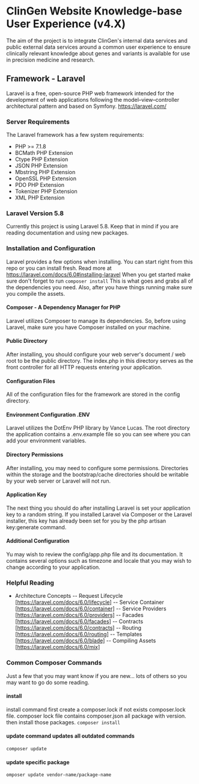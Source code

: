 # ClinGen Website Knowledge-base User Experience (v4.X)
The aim of the project is to integrate ClinGen's internal data services and public external data services around a common user experience to ensure clinically relevant knowledge about genes and variants is available for use in precision medicine and research.


## Framework - Laravel
Laravel is a free, open-source PHP web framework intended for the development of web applications following the model–view–controller architectural pattern and based on Symfony.  https://laravel.com/

### Server Requirements
The Laravel framework has a few system requirements:

- PHP >= 7.1.8
- BCMath PHP Extension
- Ctype PHP Extension
- JSON PHP Extension
- Mbstring PHP Extension
- OpenSSL PHP Extension 
- PDO PHP Extension
- Tokenizer PHP Extension
- XML PHP Extension

### Laravel Version 5.8
Currently this project is using Laravel 5.8.  Keep that in mind if you are reading documentation and using new packages.

### Installation and Configuration
Laravel provides a few options when installing.  You can start right from this repo or you can install fresh. Read more at https://laravel.com/docs/6.0#installing-laravel  When you get started make sure don't forget to run ```composer install``` This is what goes and grabs all of the dependencies you need.  Also, after you have things running make sure you compile the assets.

#### Composer - A Dependency Manager for PHP
Laravel utilizes Composer to manage its dependencies. So, before using Laravel, make sure you have Composer installed on your machine.

#### Public Directory
After installing, you should configure your web server's document / web root to be the public directory. The index.php in this directory serves as the front controller for all HTTP requests entering your application.

#### Configuration Files
All of the configuration files for the framework are stored in the config directory. 

#### Environment Configuration .ENV
Laravel utilizes the DotEnv PHP library by Vance Lucas. The root directory the application contains a .env.example file so you can see where you can add your environment variables. 

#### Directory Permissions
After installing, you may need to configure some permissions. Directories within the storage and the bootstrap/cache directories should be writable by your web server or Laravel will not run.

#### Application Key
The next thing you should do after installing Laravel is set your application key to a random string. If you installed Laravel via Composer or the Laravel installer, this key has already been set for you by the php artisan key:generate command.

#### Additional Configuration
Yu may wish to review the config/app.php file and its documentation. It contains several options such as timezone and locale that you may wish to change according to your application.

### Helpful Reading
- Architecture Concepts 
-- Request Lifecycle [https://laravel.com/docs/6.0/lifecycle]
-- Service Container [https://laravel.com/docs/6.0/container]
-- Service Providers [https://laravel.com/docs/6.0/providers]
-- Facades [https://laravel.com/docs/6.0/facades]
-- Contracts [https://laravel.com/docs/6.0/contracts]
-- Routing [https://laravel.com/docs/6.0/routing]
-- Templates [https://laravel.com/docs/6.0/blade]
-- Compiling Assets [https://laravel.com/docs/6.0/mix]

### Common Composer Commands
Just a few that you may want know if you are new... lots of others so you may want to go do some reading.

#### install
install command first create a composer.lock if not exists composer.lock file. composer lock file contains composer.json all package with version. then install those packages.
```composer install```

#### update command updates all outdated commands
```composer update```

#### update specific package
```omposer update vendor-name/package-name```